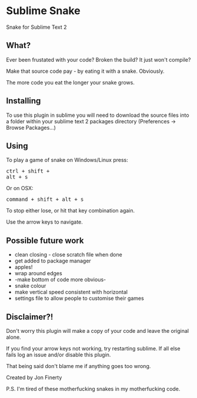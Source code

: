 Sublime Snake
=============

Snake for Sublime Text 2

## What?

Ever been frustated with your code? Broken the build? It just won't compile?

Make that source code pay - by eating it with a snake. Obviously.

The more code you eat the longer your snake grows. 

## Installing

To use this plugin in sublime you will need to download the source files into a folder within your sublime text 2 packages directory (Preferences -> Browse Packages...)

## Using

To play a game of snake on Windows/Linux press: <pre>ctrl + shift + alt + s</pre> Or on OSX: <pre>command + shift + alt + s</pre>

To stop either lose, or hit that key combination again.

Use the arrow keys to navigate.

## Possible future work

* clean closing - close scratch file when done
* get added to package manager
* apples!
* wrap around edges
* -make bottom of code more obvious-
* snake colour
* make vertical speed consistent with horizontal
* settings file to allow people to customise their games

## Disclaimer?!

Don't worry this plugin will make a copy of your code and leave the original alone. 

If you find your arrow keys not working, try restarting sublime. If all else fails log an issue and/or disable this plugin.

That being said don't blame me if anything goes too wrong.

Created by Jon Finerty

P.S. I'm tired of these motherfucking snakes in my motherfucking code.
